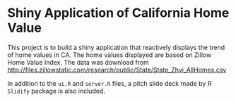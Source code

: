 # Shiny Application of California Home Value  

This project is to build a shiny application that reactively displays the trend of home values in CA. The home values displayed are based on Zillow Home Value Index. The data was download from http://files.zillowstatic.com/research/public/State/State_Zhvi_AllHomes.csv

In addition to the `ui.R` and `server.R` files, a pitch slide deck made by R `Slidify` package is also included. 

